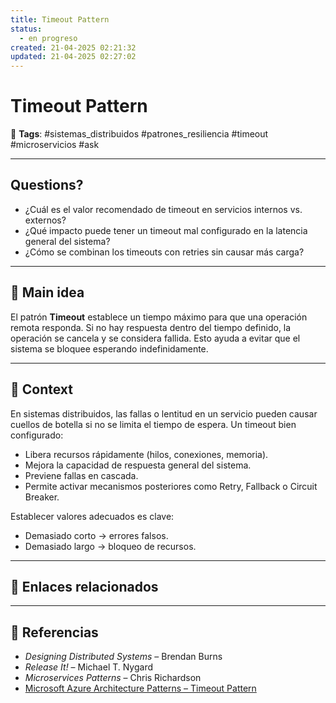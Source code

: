 ```yaml
---
title: Timeout Pattern
status:
  - en progreso
created: 21-04-2025 02:21:32
updated: 21-04-2025 02:27:02
---
```


# Timeout Pattern

🔖 **Tags**: #sistemas_distribuidos #patrones_resiliencia #timeout #microservicios
#ask

---

## Questions?
- ¿Cuál es el valor recomendado de timeout en servicios internos vs. externos?
- ¿Qué impacto puede tener un timeout mal configurado en la latencia general del sistema?
- ¿Cómo se combinan los timeouts con retries sin causar más carga?

---

## 🧠 Main idea

El patrón **Timeout** establece un tiempo máximo para que una operación remota responda. Si no hay respuesta dentro del tiempo definido, la operación se cancela y se considera fallida. Esto ayuda a evitar que el sistema se bloquee esperando indefinidamente.

---

## 🧩 Context

En sistemas distribuidos, las fallas o lentitud en un servicio pueden causar cuellos de botella si no se limita el tiempo de espera. Un timeout bien configurado:
- Libera recursos rápidamente (hilos, conexiones, memoria).
- Mejora la capacidad de respuesta general del sistema.
- Previene fallas en cascada.
- Permite activar mecanismos posteriores como Retry, Fallback o Circuit Breaker.

Establecer valores adecuados es clave:
- Demasiado corto → errores falsos.
- Demasiado largo → bloqueo de recursos.

---

## 🔗 Enlaces relacionados

---

## 📘 Referencias

- *Designing Distributed Systems* – Brendan Burns  
- *Release It!* – Michael T. Nygard  
- *Microservices Patterns* – Chris Richardson  
- [Microsoft Azure Architecture Patterns – Timeout Pattern](https://learn.microsoft.com/en-us/azure/architecture/patterns/timeout)
